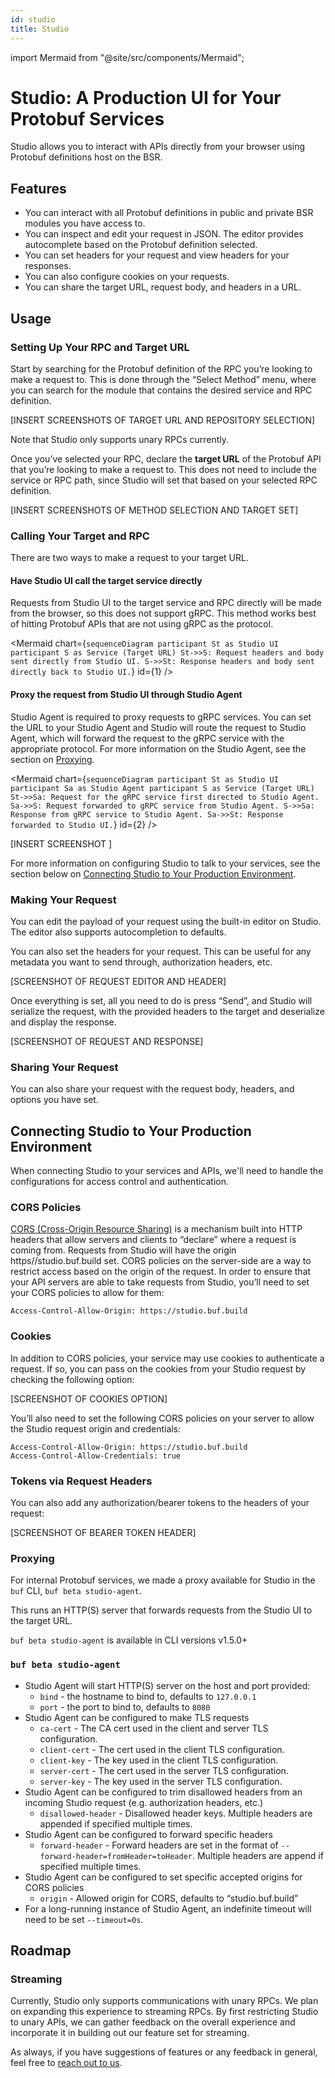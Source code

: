```yaml
---
id: studio
title: Studio
---
```


import Mermaid from "@site/src/components/Mermaid";

# Studio: A Production UI for Your Protobuf Services

Studio allows you to interact with APIs directly from your browser using Protobuf definitions
host on the BSR.

## Features

- You can interact with all Protobuf definitions in public and private BSR modules you have
  access to.
- You can inspect and edit your request in JSON. The editor provides autocomplete based on
  the Protobuf definition selected.
- You can set headers for your request and view headers for your responses.
- You can also configure cookies on your requests.
- You can share the target URL, request body, and headers in a URL.

## Usage

### Setting Up Your  RPC and Target URL

Start by searching for the Protobuf definition of the RPC you’re looking to make a request
to. This is done through the “Select Method” menu, where you can search for the module that
contains the desired service and RPC definition.

[INSERT SCREENSHOTS OF TARGET URL AND REPOSITORY SELECTION]

Note that Studio only supports unary RPCs currently.

Once you’ve selected your RPC, declare the **target URL** of the Protobuf API that you’re
looking to make a request to. This does not need to include the service or RPC path, since
Studio will set that based on your selected RPC definition.

[INSERT SCREENSHOTS OF METHOD SELECTION AND TARGET SET]

### Calling Your Target and RPC

There are two ways to make a request to your target URL.


#### Have Studio UI call the target service directly

Requests from Studio UI to the target service and RPC directly will be made from the browser,
so this does not support gRPC. This method works best of hitting Protobuf APIs that are not
using gRPC as the protocol.

<Mermaid chart={`
sequenceDiagram
	participant St as Studio UI
	participant S as Service (Target URL)
	St->>S: Request headers and body sent directly from Studio UI.
	S->>St: Response headers and body sent directly back to Studio UI.
`} id={1} />

#### Proxy the request from Studio UI through Studio Agent

Studio Agent is required to proxy requests to gRPC services. You can set the URL to your
Studio Agent and Studio will route the request to Studio Agent, which will forward the request
to the gRPC service with the appropriate protocol. For more information on the Studio Agent,
see the section on [Proxying](#proxying).

<Mermaid chart={`
sequenceDiagram
	participant St as Studio UI
	participant Sa as Studio Agent
	participant S as Service (Target URL)
	St->>Sa: Request for the gRPC service first directed to Studio Agent.
	Sa->>S: Request forwarded to gRPC service from Studio Agent.
	S->>Sa: Response from gRPC service to Studio Agent.
	Sa->>St: Response forwarded to Studio UI.
`} id={2} />

[INSERT SCREENSHOT ]

For more information on configuring Studio to talk to your services, see the section below
on [Connecting Studio to Your Production Environment](bsr/studio).

### Making Your Request

You can edit the payload of your request using the built-in editor on Studio. The editor
also supports autocompletion to defaults.

You can also set the headers for your request. This can be useful for any metadata you want
to send through, authorization headers, etc.

[SCREENSHOT OF REQUEST EDITOR AND HEADER]

Once everything is set, all you need to do is press “Send”, and Studio will serialize the
request, with the provided headers to the target and deserialize and display the response.

[SCREENSHOT OF REQUEST AND RESPONSE]

### Sharing Your Request

You can also share your request with the request body, headers, and options you have set.

## Connecting Studio to Your Production Environment

When connecting Studio to your services and APIs, we'll need to handle the configurations
for access control and authentication.

### CORS Policies

[CORS (Cross-Origin Resource Sharing)](https://developer.mozilla.org/en-US/docs/Web/HTTP/CORS)
is a mechanism built into HTTP headers that allow servers and clients to “declare” where a
request is coming from. Requests from Studio will have the origin https//studio.buf.build
set. CORS policies on the server-side are a way to restrict access based on the origin of
the request. In order to ensure that your API servers are able to take requests from Studio,
you’ll need to set your CORS policies to allow for them:

```
Access-Control-Allow-Origin: https://studio.buf.build
```

### Cookies

In addition to CORS policies, your service may use cookies to authenticate a request. If so,
you can pass on the cookies from your Studio request by checking the following option:

[SCREENSHOT OF COOKIES OPTION]

You’ll also need to set the following CORS policies on your server to allow the Studio
request origin and credentials:

```
Access-Control-Allow-Origin: https://studio.buf.build
Access-Control-Allow-Credentials: true
```

### Tokens via Request Headers

You can also add any authorization/bearer tokens to the headers of your request:

[SCREENSHOT OF BEARER TOKEN HEADER]

### Proxying

For internal Protobuf services, we made a proxy available for Studio in the `buf` CLI,
`buf beta studio-agent`.

This runs an HTTP(S) server that forwards requests from the Studio UI to the target URL.

`buf beta studio-agent` is available in CLI versions v1.5.0+

### `buf beta studio-agent`

- Studio Agent will start HTTP(S) server on the host and port provided:
  - `bind` - the hostname to bind to, defaults to `127.0.0.1`
  - `port` - the port to bind to, defaults to `8080`
- Studio Agent can be configured to make TLS requests
  - `ca-cert` - The CA cert used in the client and server TLS configuration.
  - `client-cert` - The cert used in the client TLS configuration.
  - `client-key` - The key used in the client TLS configuration.
  - `server-cert` - The cert used in the server TLS configuration.
  - `server-key` - The key used in the server TLS configuration.
- Studio Agent can be configured to trim disallowed headers from an incoming Studio request
  (e.g. authorization headers, etc.)
  - `disallowed-header` - Disallowed header keys. Multiple headers are appended if
    specified multiple times.
- Studio Agent can be configured to forward specific headers
  - `forward-header` - Forward headers are set in the format of
    `--forward-header=fromHeader=toHeader`. Multiple headers are append if specified
      multiple times.
- Studio Agent can be configured to set specific accepted origins for CORS policies
    - `origin` - Allowed origin for CORS, defaults to “studio.buf.build”
- For a long-running instance of Studio Agent, an indefinite timeout will need to be
  set `--timeout=0s`.

## Roadmap

### Streaming

Currently, Studio only supports communications with unary RPCs. We plan on expanding this
experience to streaming RPCs. By first restricting Studio to unary APIs, we can gather
feedback on the overall experience and incorporate it in building out our feature set for
streaming.

As always, if you have suggestions of features or any feedback in general, feel free to
[reach out to us](../contact).
